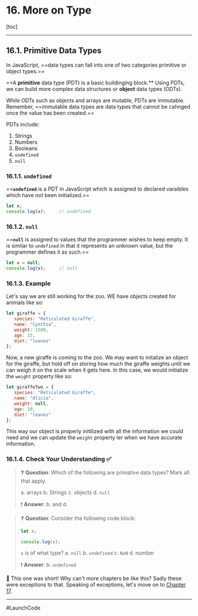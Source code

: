 # 16. More on Type

[toc]

---

## 16.1. Primitive Data Types

In JavaScript, ==data types can fall into one of two categories primitive or object types.==

==A **primitive** data type (PDT) is a basic buildinging block.** Using PDTs, we can build more complex data structures or **object** data types (ODTs).

While ODTs such as objects and arrays are mutable, PDTs are immutable. Remember, ==immutable data types are data types that cannot be cahnged once the value has been created.==

PDTs include:

1. Strings
2. Numbers
3. Booleans
4. `undefined`
5. `null`

### 16.1.1. `undefined`

==**`undefined`** is a PDT in JavaScript which is assigned to declared varaibles which have *not* been initialized.==

```js
let x;
console.log(x);		// undefined
```

### 16.1.2. `null`

==**`null`** is assigned to values that the programmer wishes to keep empty. It is similar to `undefined` in that it represents an unknown value, but the programmer defines it as such.==

```js
let x = null;
console.log(x);		// null
```

### 16.1.3. Example

Let's say we are still working for the zoo. WE have objects created for animals like so:

```js
let giraffe = {
   species: "Reticulated Giraffe",
   name: "Cynthia",
   weight: 1500,
   age: 15,
   diet: "leaves"
};
```

Now, a new giraffe is coming to the zoo. We may want to initalize an object for the giraffe, but hold off on storing how much the giraffe weights until we can weigh it on the scale when it gets here. In this case, we would initialize the `weight` property like so:

```js
let giraffeTwo = {
   species: "Reticulated Giraffe",
   name: "Alicia",
   weight: null,
   age: 10,
   diet: "leaves"
};
```

This way our object is properly initilized with all the information we could need and we can update the `weight` property ler when we have accurate information.

### 16.1.4. Check Your Understanding :white_check_mark:

> :question: **Question**: Which of the following are primative data types? Mark all that apply.
>
> a. arrays
> b. Strings
> c. objects
> d. `null`
>
> :exclamation: **Answer**: b. and d.

> :question: **Question**: Consider the following code block:
>
> ```js
> let x;
> 
> console.log(x);
> ```
>
> `x` is of what type?
> a. `null`
> b. `undefined`
> c. `NaN`
> d. number
>
> :exclamation: **Answer**: b. `undefined`

:checkered_flag: This one was short! Why can't more chapters be like this? Sadly these were exceptions to that. Speaking of exceptions, let's move on to [Chapter 17](16.Exceptions.md).

---

#LaunchCode

